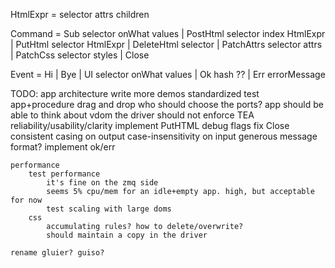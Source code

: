 
HtmlExpr = selector attrs children

Command = Sub selector onWhat values
    | PostHtml selector index HtmlExpr
    | PutHtml selector HtmlExpr
    | DeleteHtml selector
    | PatchAttrs selector attrs
    | PatchCss selector styles
    | Close

Event = Hi | Bye
    | UI selector onWhat values
    | Ok hash ??
    | Err errorMessage

TODO:
    app architecture
        write more demos
            standardized test app+procedure
                drag and drop
        who should choose the ports?
            app should be able to
        think about vdom
            the driver should not enforce TEA
    reliability/usability/clarity
        implement PutHTML
        debug flags
        fix Close
        consistent casing on output
        case-insensitivity on input
            generous message format?
        implement ok/err

    performance
        test performance
            it's fine on the zmq side
            seems 5% cpu/mem for an idle+empty app. high, but acceptable for now
            test scaling with large doms
        css
            accumulating rules? how to delete/overwrite?
            should maintain a copy in the driver
        
    rename gluier? guiso?

